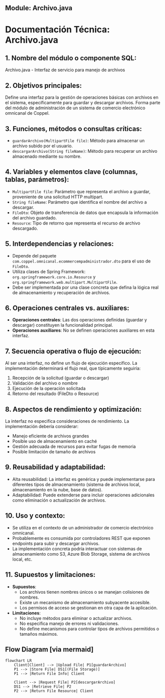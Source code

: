 ## Module: Archivo.java

# Documentación Técnica: Archivo.java

## 1. **Nombre del módulo o componente SQL:**
Archivo.java - Interfaz de servicio para manejo de archivos

## 2. **Objetivos principales:**
Define una interfaz para la gestión de operaciones básicas con archivos en el sistema, específicamente para guardar y descargar archivos. Forma parte del módulo de administración de un sistema de comercio electrónico omnicanal de Coppel.

## 3. **Funciones, métodos o consultas críticas:**
- `guardarArchivo(MultipartFile file)`: Método para almacenar un archivo subido por el usuario.
- `descargarArchivo(String fileName)`: Método para recuperar un archivo almacenado mediante su nombre.

## 4. **Variables y elementos clave (columnas, tablas, parámetros):**
- `MultipartFile file`: Parámetro que representa el archivo a guardar, proveniente de una solicitud HTTP multipart.
- `String fileName`: Parámetro que identifica el nombre del archivo a descargar.
- `FileDto`: Objeto de transferencia de datos que encapsula la información del archivo guardado.
- `Resource`: Tipo de retorno que representa el recurso de archivo descargado.

## 5. **Interdependencias y relaciones:**
- Depende del paquete `com.coppel.omnicanal.ecommercempadministrador.dto` para el uso de `FileDto`.
- Utiliza clases de Spring Framework: `org.springframework.core.io.Resource` y `org.springframework.web.multipart.MultipartFile`.
- Debe ser implementada por una clase concreta que defina la lógica real de almacenamiento y recuperación de archivos.

## 6. **Operaciones centrales vs. auxiliares:**
- **Operaciones centrales**: Las dos operaciones definidas (guardar y descargar) constituyen la funcionalidad principal.
- **Operaciones auxiliares**: No se definen operaciones auxiliares en esta interfaz.

## 7. **Secuencia operativa o flujo de ejecución:**
Al ser una interfaz, no define un flujo de ejecución específico. La implementación determinará el flujo real, que típicamente seguiría:
1. Recepción de la solicitud (guardar o descargar)
2. Validación del archivo o nombre
3. Ejecución de la operación solicitada
4. Retorno del resultado (FileDto o Resource)

## 8. **Aspectos de rendimiento y optimización:**
La interfaz no especifica consideraciones de rendimiento. La implementación debería considerar:
- Manejo eficiente de archivos grandes
- Posible uso de almacenamiento en caché
- Gestión adecuada de recursos para evitar fugas de memoria
- Posible limitación de tamaño de archivos

## 9. **Reusabilidad y adaptabilidad:**
- Alta reusabilidad: La interfaz es genérica y puede implementarse para diferentes tipos de almacenamiento (sistema de archivos local, almacenamiento en la nube, base de datos).
- Adaptabilidad: Puede extenderse para incluir operaciones adicionales como eliminación o actualización de archivos.

## 10. **Uso y contexto:**
- Se utiliza en el contexto de un administrador de comercio electrónico omnicanal.
- Probablemente es consumida por controladores REST que exponen endpoints para subir y descargar archivos.
- La implementación concreta podría interactuar con sistemas de almacenamiento como S3, Azure Blob Storage, sistema de archivos local, etc.

## 11. **Supuestos y limitaciones:**
- **Supuestos**: 
  - Los archivos tienen nombres únicos o se manejan colisiones de nombres.
  - Existe un mecanismo de almacenamiento subyacente accesible.
  - Los permisos de acceso se gestionan en otra capa de la aplicación.
- **Limitaciones**:
  - No incluye métodos para eliminar o actualizar archivos.
  - No especifica manejo de errores ni validaciones.
  - No define mecanismos para controlar tipos de archivos permitidos o tamaños máximos.
## Flow Diagram [via mermaid]
```mermaid
flowchart LR
    Client[Client] --> |Upload File| P1[guardarArchivo]
    P1 --> |Store File| DS1[(File Storage)]
    P1 --> |Return File Info| Client
    
    Client --> |Request File| P2[descargarArchivo]
    DS1 --> |Retrieve File| P2
    P2 --> |Return File Resource| Client
```
